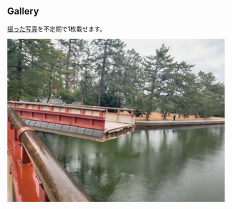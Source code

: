 ## Gallery

[撮った写真](https://juten10x.github.io/gallery/gallery2.html)を不定期で1枚載せます。

<a href="pile_of_images/am.jpg" data-lightbox="image" data-title="am.jpg"><img src="pile_of_images/am.jpg"></a>

<style>#cc0 { display: none; }</style>


